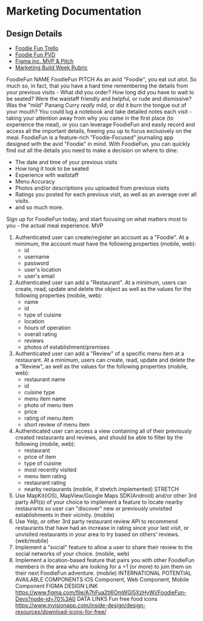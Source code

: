 # Marketing Documentation

## Design Details
- [Foodie Fun Trello](https://trello.com/b/rHE7FNzJ/foodiefun)
- [Foodie Fun PVD](https://www.notion.so/PVD-Foodie-Fun-2-7e0829ebab294ed6bc92174202bb82d7)
- [Figma inc. MVP & Pitch](https://www.figma.com/file/A7hFua2tl6OmWGl5XzHyWi/FoodieFun-Devs?node-id=70%3A0)
- [Marketing Build Week Rubric](https://www.notion.so/Web-Unit-1-9d72ca3e8a78480689e63938c7b9599f)




FoodieFun
NAME
FoodieFun
PITCH
As an avid "Foodie", you eat out _alot_. So much so, in fact, that you have a hard time remembering the details from your previous visits - What did you order? How long did you have to wait to be seated? Were the waistaff friendly and helpful, or rude and dismissive? Was the "mild" Panang Curry _really_ mild, or did it burn the tongue out of your mouth? You could lug a notebook and take detailed notes each visit - taking your attention away from why you came in the first place (to experience the meal), or you can leverage FoodieFun and easily record and access all the important details, freeing you up to focus exclusively on the meal. FoodieFun is a feature-rich "Foodie-Focused" journaling app designed with the avid "Foodie" in mind. With FoodieFun, you can quickly find out all the details you need to make a decision on where to dine:

* The date and time of your previous visits
* How long it took to be seated
* Experience with waitstaff
* Menu Accuracy
* Photos and/or descriptions you uploaded from previous visits
* Ratings you posted for each previous visit, as well as an average over all visits.
* and so much more.

Sign up for FoodieFun today, and start focusing on what matters most to you - the actual meal experience.
MVP
1. Authenticated user can create/register an account as a "Foodie". At a minimum, the account must have the following properties (mobile, web):
	* id
	* username
	* password
	* user's location
	* user's email
2. Authenticated user can add a "Restaurant". At a minimum, users can create, read, update and delete the object as well as the values for the following properties (mobile, web):
	* name
	* id
	* type of cuisine
	* location
	* hours of operation
	* overall rating
	* reviews
	* photos of establishment/premises
3. Authenticated user can add a "Review" of a specific menu item at a restaurant. At a minimum, users can create, read, update and delete the a "Review", as well as the values for the following properties (mobile, web):
	* restaurant name
	* id
	* cuisine type
	* menu item name
	* photo of menu item
	* price
	* rating of menu item
	* short review of menu item
4. Authenticated user can access a view containing all of their previously created restaurants and reviews, and should be able to filter by the following (mobile, web):
	* restaurant
	* price of item
	* type of cuisine
	* most recently visited
	* menu item rating
	* restaurant rating
	* nearby restaurants (mobile, if stretch implemented)
STRETCH
1. Use MapKit(iOS), MapView/Google Maps SDK(Android) and/or other 3rd party API(s) of your choice to implement a feature to locate nearby restaurants so user can "discover" new or previously unvisited establishments in their vicinity. (mobile)
2. Use Yelp, or other 3rd party restaurant review API to recommend restaurants that have had an increase in rating since your last visit, or unvisited restaurants in your area to try based on others' reviews. (web/mobile)
3. Implement a "social" feature to allow a user to share their review to the social networks of your choice. (mobile, web)
4. Implement a location-based feature that pairs you with other FoodieFun members in the area who are looking for a +1 (or more) to join them on their next FoodieFun adventure. (mobile)
INTERNATIONAL POTENTIAL
AVAILABLE COMPONENTS
iOS Component, Web Component, Mobile Component
FIGMA DESIGN LINK
https://www.figma.com/file/A7hFua2tl6OmWGl5XzHyWi/FoodieFun-Devs?node-id=70%3A0
DATA LINKS
Fun free food icons https://www.invisionapp.com/inside-design/design-resources/download-icons-for-free/ 
